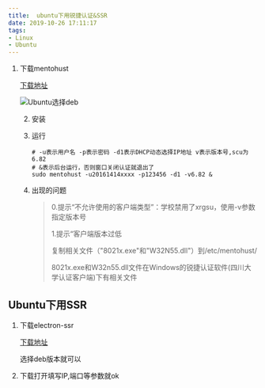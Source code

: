 ```yaml
---
title:  ubuntu下用锐捷认证&SSR
date: 2019-10-26 17:11:17
tags:
- Linux
- Ubuntu
---
```

1. 下载mentohust

   [下载地址]()

   ![Ubuntu选择deb](https://github.com/georgezhou314/imageRepo/raw/master/linux/ruijiedownload.png)

   2. 安装 

   3. 运行

      ```shell
      # -u表示用户名 -p表示密码 -d1表示DHCP动态选择IP地址 v表示版本号,scu为6.82 
      # &表示后台运行，否则窗口关闭认证就退出了
      sudo mentohust -u20161414xxxx -p123456 -d1 -v6.82 &
      ```

   4. 出现的问题

      >0.提示“不允许使用的客户端类型”：学校禁用了xrgsu，使用-v参数指定版本号
      >
      >1.提示“客户端版本过低
      >
      >复制相关文件（"8021x.exe"和"W32N55.dll"）到/etc/mentohust/
      >
      >8021x.exe和W32n55.dll文件在Windows的锐捷认证软件(四川大学认证客户端)下有相关文件

## Ubuntu下用SSR

1. 下载electron-ssr

   [下载地址](https://github.com/qingshuisiyuan/electron-ssr-backup/releases)

   选择deb版本就可以

2. 下载打开填写IP,端口等参数就ok


